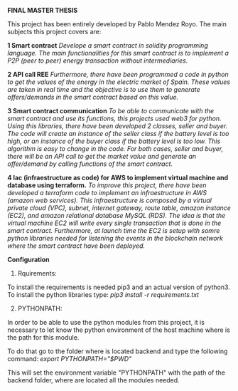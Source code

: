 **FINAL MASTER THESIS**

This project has been entirely developed by Pablo Mendez Royo. The main subjects this project covers are:

**1 Smart contract**
_Develope a smart contract in solidity programming language. The main functionalities for this smart contract is to implement a P2P (peer to peer) energy transaction without intermediaries._

**2 API call REE**
_Furthermore, there have been programmed a code in python to get the values of the energy in the electric market of Spain. These values are taken in real time and the objective is to use them to generate offers/demands in the smart contract based on this value._

**3 Smart contract communication**
_To be able to communicate with the smart contract and use its functions, this projects used web3 for python. Using this libraries, there have been developed 2 classes, seller and buyer. The code will create an instance of the seller class if the battery level is too high, or an instance of the buyer class if the battery level is too low. This algorithm is easy to change in the code. For both cases, seller and buyer, there will be an API call to get the market value and generate an offer/demand by calling functions of the smart contract._

**4 Iac (infraestructure as code) for AWS to implement virtual machine and database using terraform.**
_To improve this project, there have been developed a terraform code to implement an infraestructure in AWS (amazon web services). This infraestructure is composed by a virtual private cloud (VPC), subnet, internet gateway, route table, amazon instance (EC2), and amazon relational database MySQL (RDS). The idea is that the virtual machine EC2 will write every single transaction that is done in the smart contract. Furthermore, at launch time the EC2 is setup with somre python libraries needed for listening the events in the blockchain network where the smart contract have been deployed._

**Configuration**

1. Rquirements: 

To install the requirements is needed pip3 and an actual version of python3.
To install the python libraries type: _pip3 install -r requirements.txt_

2. PYTHONPATH:

In order to be able to use the python modules from this project, it is necessary to let know the python environment of the host machine where is the path for this module.

To do that go to the folder where is located backend and type the following command:
_export PYTHONPATH="$PWD"_

This will set the environment variable "PYTHONPATH" with the path of the backend folder, where are located all the modules needed.
